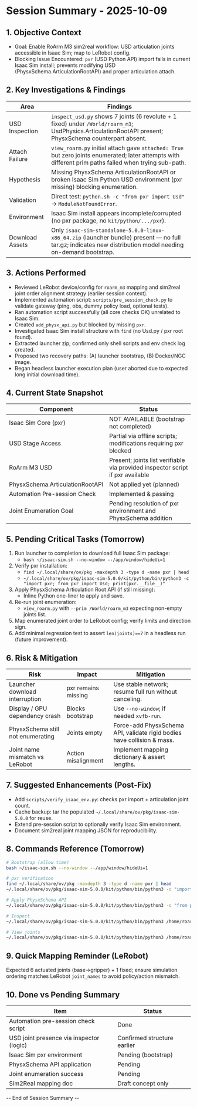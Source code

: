 # Session Summary - 2025-10-09

## 1. Objective Context
- Goal: Enable RoArm M3 sim2real workflow: USD articulation joints accessible in Isaac Sim; map to LeRobot config.
- Blocking Issue Encountered: `pxr` (USD Python API) import fails in current Isaac Sim install; prevents modifying USD (PhysxSchema.ArticulationRootAPI) and proper articulation attach.

## 2. Key Investigations & Findings
| Area | Findings |
|------|----------|
| USD Inspection | `inspect_usd.py` shows 7 joints (6 revolute + 1 fixed) under `/World/roarm_m3`; UsdPhysics.ArticulationRootAPI present; PhysxSchema counterpart absent. |
| Attach Failure | `view_roarm.py` initial attach gave `attached: True` but zero joints enumerated; later attempts with different prim paths failed when trying sub-path. |
| Hypothesis | Missing PhysxSchema.ArticulationRootAPI or broken Isaac Sim Python USD environment (pxr missing) blocking enumeration. |
| Validation | Direct test: `python.sh -c "from pxr import Usd"` → `ModuleNotFoundError`. |
| Environment | Isaac Sim install appears incomplete/corrupted (no pxr package, no `kit/python/.../pxr`). |
| Download Assets | Only `isaac-sim-standalone-5.0.0-linux-x86_64.zip` (launcher bundle) present — no full tar.gz; indicates new distribution model needing on-demand bootstrap. |

## 3. Actions Performed
- Reviewed LeRobot device/config for `roarm_m3` mapping and sim2real joint order alignment strategy (earlier session context).
- Implemented automation script: `scripts/pre_session_check.py` to validate gateway (ping, obs, dummy policy load, optional tests).
- Ran automation script successfully (all core checks OK) unrelated to Isaac Sim.
- Created `add_physx_api.py` but blocked by missing `pxr`.
- Investigated Isaac Sim install structure with `find` (no Usd.py / pxr root found).
- Extracted launcher zip; confirmed only shell scripts and env check log created.
- Proposed two recovery paths: (A) launcher bootstrap, (B) Docker/NGC image.
- Began headless launcher execution plan (user aborted due to expected long initial download time).

## 4. Current State Snapshot
| Component | Status |
|-----------|--------|
| Isaac Sim Core (pxr) | NOT AVAILABLE (bootstrap not completed) |
| USD Stage Access | Partial via offline scripts; modifications requiring pxr blocked |
| RoArm M3 USD | Present; joints list verifiable via provided inspector script if pxr available |
| PhysxSchema.ArticulationRootAPI | Not applied yet (planned) |
| Automation Pre-session Check | Implemented & passing |
| Joint Enumeration Goal | Pending resolution of pxr environment and PhysxSchema addition |

## 5. Pending Critical Tasks (Tomorrow)
1. Run launcher to completion to download full Isaac Sim package:
   - `bash ~/isaac-sim.sh --no-window --/app/window/hideUi=1`
2. Verify pxr installation:
   - `find ~/.local/share/ov/pkg -maxdepth 3 -type d -name pxr | head`
   - `~/.local/share/ov/pkg/isaac-sim-5.0.0/kit/python/bin/python3 -c "import pxr; from pxr import Usd; print(pxr.__file__)"`
3. Apply PhysxSchema Articulation Root API (if still missing):
   - Inline Python one-liner to apply and save.
4. Re-run joint enumeration:
   - `view_roarm.py` with `--prim /World/roarm_m3` expecting non-empty joints list.
5. Map enumerated joint order to LeRobot config; verify limits and direction sign.
6. Add minimal regression test to assert `len(joints)==7` in a headless run (future improvement).

## 6. Risk & Mitigation
| Risk | Impact | Mitigation |
|------|--------|-----------|
| Launcher download interruption | pxr remains missing | Use stable network; resume full run without canceling. |
| Display / GPU dependency crash | Blocks bootstrap | Use `--no-window`; if needed `xvfb-run`. |
| PhysxSchema still not enumerating | Joints empty | Force-add PhysxSchema API, validate rigid bodies have collision & mass. |
| Joint name mismatch vs LeRobot | Action misalignment | Implement mapping dictionary & assert lengths. |

## 7. Suggested Enhancements (Post-Fix)
- Add `scripts/verify_isaac_env.py`: checks pxr import + articulation joint count.
- Cache backup: tar the populated `~/.local/share/ov/pkg/isaac-sim-5.0.0` for reuse.
- Extend pre-session script to optionally verify Isaac Sim environment.
- Document sim2real joint mapping JSON for reproducibility.

## 8. Commands Reference (Tomorrow)
```bash
# Bootstrap (allow time)
bash ~/isaac-sim.sh --no-window --/app/window/hideUi=1

# pxr verification
find ~/.local/share/ov/pkg -maxdepth 3 -type d -name pxr | head
~/.local/share/ov/pkg/isaac-sim-5.0.0/kit/python/bin/python3 -c "import pxr; from pxr import Usd; print(pxr.__file__)"

# Apply PhysxSchema API
~/.local/share/ov/pkg/isaac-sim-5.0.0/kit/python/bin/python3 -c "from pxr import Usd, PhysxSchema; s=Usd.Stage.Open('/home/roarm_m3/codex_mcp/assets/roarm_m3/usd/roarm_m3.usd'); p=s.GetPrimAtPath('/World/roarm_m3'); PhysxSchema.PhysxArticulationRootAPI.Apply(p); s.GetRootLayer().Save(); print('Applied')"

# Inspect
~/.local/share/ov/pkg/isaac-sim-5.0.0/kit/python/bin/python3 /home/roarm_m3/codex_mcp/scripts/inspect_usd.py --usd /home/roarm_m3/codex_mcp/assets/roarm_m3/usd/roarm_m3.usd --prim /World/roarm_m3

# View joints
~/.local/share/ov/pkg/isaac-sim-5.0.0/kit/python/bin/python3 /home/roarm_m3/codex_mcp/scripts/view_roarm.py --usd /home/roarm_m3/codex_mcp/assets/roarm_m3/usd/roarm_m3.usd --prim /World/roarm_m3 --steps 30 --headless
```

## 9. Quick Mapping Reminder (LeRobot)
Expected 6 actuated joints (base→gripper) + 1 fixed; ensure simulation ordering matches LeRobot `joint_names` to avoid policy/action mismatch.

## 10. Done vs Pending Summary
| Item | Status |
|------|--------|
| Automation pre-session check script | Done |
| USD joint presence via inspector (logic) | Confirmed structure earlier |
| Isaac Sim pxr environment | Pending (bootstrap) |
| PhysxSchema API application | Pending |
| Joint enumeration success | Pending |
| Sim2Real mapping doc | Draft concept only |

-- End of Session Summary --
